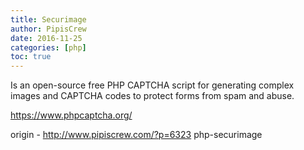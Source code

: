 ```yaml
---
title: Securimage
author: PipisCrew
date: 2016-11-25
categories: [php]
toc: true
---
```


Is an open-source free PHP CAPTCHA script for generating complex images and CAPTCHA codes to protect forms from spam and abuse.

https://www.phpcaptcha.org/

origin - http://www.pipiscrew.com/?p=6323 php-securimage